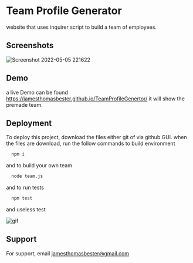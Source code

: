 
# Team Profile Generator

website that uses inquirer script to build a team of employees.


## Screenshots

![Screenshot 2022-05-05 221622](https://user-images.githubusercontent.com/46641259/166921363-9f35784c-ce55-46c4-a1aa-4b8e29634a89.png)


## Demo

a live Demo can be found https://jamesthomasbester.github.io/TeamProfileGenertor/ it will show the premade team.



## Deployment

To deploy this project, download the files either git of via github GUI.
when the files are download, run the follow commands to build environment

```bash
  npm i 
```
and to build your own team
```bash
  node team.js
```
and to run tests
```bash
  npm test 
```
and useless test

![gif](https://user-images.githubusercontent.com/46641259/166922686-086c7566-ce7d-4eca-b46b-4248aaf39b3c.gif)


## Support

For support, email jamesthomasbester@gmail.com

